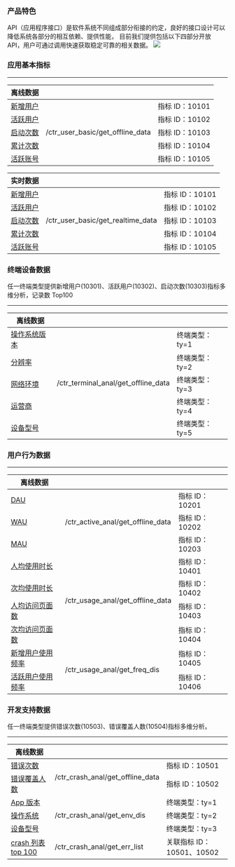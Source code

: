 ### 产品特色
API（应用程序接口）是软件系统不同组成部分衔接的约定，良好的接口设计可以降低系统各部分的相互依赖、提供性能， 目前我们提供包括以下四部分开放 API，用户可通过调用快速获取稳定可靠的相关数据。
![](http://imgcache.tce.fsphere.cn/image/mc.qcloudimg.com/static/img/6dd3e0742a280d412e900f5fc4438726/image.jpg)

### 应用基本指标
<hr>
<table>
    <thead>
    <tr>
        <th>离线数据</th>
        <th></th>
        <th></th>
    </tr>
    </thead>
    <tbody>
    <tr>
        <td><a href="http://mta.qq.com/mta/ctr_index/open_api_detail?func_id=101">新增用户</a></td>
        <td rowspan="5">/ctr_user_basic/get_offline_data</td>
        <td>指标 ID：10101</td>
    </tr>
    <tr>
        <td><a href="http://mta.qq.com/mta/ctr_index/open_api_detail?func_id=101">活跃用户</a></td>
        <td>指标 ID：10102</td> 
    </tr>
    <tr>
        <td><a href="http://mta.qq.com/mta/ctr_index/open_api_detail?func_id=101">启动次数</a></td>
        <td>指标 ID：10103</td>
    </tr>
    <tr>
        <td><a href="http://mta.qq.com/mta/ctr_index/open_api_detail?func_id=101">累计次数</a></td>
        <td>指标 ID：10104</td>
    </tr>
    <tr>
        <td><a href="http://mta.qq.com/mta/ctr_index/open_api_detail?func_id=101">活跃账号</a></td>
        <td>指标 ID：10105</td>
    </tr>
    </tbody>
</table>
<table class="gui-table text-center">
                                    <thead>
                                    <tr>
                                        <th class="no-right">实时数据</th>
                                        <th class="no-left no-right"></th>
                                        <th class="no-left"></th>
                                    </tr>
                                    </thead>
                                    <tbody class="text-center">
                                    <tr>
                                        <td><a href="http://mta.qq.com/mta/ctr_index/open_api_detail?func_id=102">新增用户</a></td>
                                        <td rowspan="5">/ctr_user_basic/get_realtime_data</td>
                                        <td>指标 ID：10101</td>
                                    </tr>
                                    <tr>
                                        <td><a href="http://mta.qq.com/mta/ctr_index/open_api_detail?func_id=102">活跃用户</a></td>
                                        <td>指标 ID：10102</td>
                                    </tr>
                                    <tr>
                                        <td><a href="http://mta.qq.com/mta/ctr_index/open_api_detail?func_id=102">启动次数</a></td>
                                        <td>指标 ID：10103</td>
                                    </tr>
                                    <tr>
                                        <td><a href="http://mta.qq.com/mta/ctr_index/open_api_detail?func_id=102">累计次数</a></td>
                                        <td>指标 ID：10104</td>
                                    </tr>
                                    <tr>
                                        <td><a href="http://mta.qq.com/mta/ctr_index/open_api_detail?func_id=102">活跃账号</a></td>
                                        <td>指标 ID：10105</td>
                                    </tr>
                                    </tbody>
                                </table>
                                
### 终端设备数据

任一终端类型提供新增用户(10301)、活跃用户(10302)、启动次数(10303)指标多维分析，记录数 Top100
<hr>
<table class="gui-table text-center">
                                    <thead>
                                    <tr>
                                        <th>离线数据</th>
                                        <th class="no-left no-right"></th>
                                        <th class="no-left"></th>
                                    </tr>
                                    </thead>
                                    <tbody class="text-center">
                                    <tr>
                                        <td><a href="http://mta.qq.com/mta/ctr_index/open_api_detail?func_id=103">操作系统版本</a></td>
                                        <td rowspan="5">/ctr_terminal_anal/get_offline_data</td>
                                        <td>终端类型：ty=1</td>
                                    </tr>
                                    <tr>
                                        <td><a href="http://mta.qq.com/mta/ctr_index/open_api_detail?func_id=103">分辨率</a></td>
                                        <td>终端类型：ty=2</td>
                                    </tr>
                                    <tr>
                                        <td><a href="http://mta.qq.com/mta/ctr_index/open_api_detail?func_id=103">网络环境</a></td>
                                        <td>终端类型：ty=3</td>
                                    </tr>
                                    <tr>
                                        <td><a href="http://mta.qq.com/mta/ctr_index/open_api_detail?func_id=103">运营商</a></td>
                                        <td>终端类型：ty=4</td>
                                    </tr>
                                    <tr>
                                        <td><a href="http://mta.qq.com/mta/ctr_index/open_api_detail?func_id=103">设备型号</a></td>
                                        <td>终端类型：ty=5</td>
                                    </tr>
                                    </tbody>
                                </table>
                                
### 用户行为数据
<hr>
<table class="gui-table text-center">
                                    <thead>
                                    <tr>
                                        <th>离线数据</th>
                                        <th class="no-left no-right"></th>
                                        <th class="no-left"></th>
                                    </tr>
                                    </thead>
                                    <tbody class="text-center">
                                    <tr>
                                        <td><a href="http://mta.qq.com/mta/ctr_index/open_api_detail?func_id=104">DAU</a></td>
                                        <td rowspan="3">/ctr_active_anal/get_offline_data</td>
                                        <td>指标 ID：10201</td>
                                    </tr>
                                    <tr>
                                        <td><a href="http://mta.qq.com/mta/ctr_index/open_api_detail?func_id=104">WAU</a></td>
                                        <td>指标 ID：10202</td>
                                    </tr>
                                    <tr>
                                        <td><a href="http://mta.qq.com/mta/ctr_index/open_api_detail?func_id=104">MAU</a></td>
                                        <td>指标 ID：10203</td>
                                    </tr>
                                    <tr>
                                        <td><a href="http://mta.qq.com/mta/ctr_index/open_api_detail?func_id=105">人均使用时长</a></td>
                                        <td rowspan="4">/ctr_usage_anal/get_offline_data</td>
                                        <td>指标 ID：10401</td>
                                    </tr>
                                    <tr>
                                        <td><a href="http://mta.qq.com/mta/ctr_index/open_api_detail?func_id=105">次均使用时长</a></td>
                                        <td>指标 ID：10402</td>
                                    </tr>
                                    <tr>
                                        <td><a href="http://mta.qq.com/mta/ctr_index/open_api_detail?func_id=105">人均访问页面数</a></td>
                                        <td>指标 ID：10403</td>
                                    </tr>
                                    <tr>
                                        <td><a href="http://mta.qq.com/mta/ctr_index/open_api_detail?func_id=105">次均访问页面数</a></td>
                                        <td>指标 ID：10404</td>
                                    </tr>
                                    <tr>
                                        <td><a href="http://mta.qq.com/mta/ctr_index/open_api_detail?func_id=106">新增用户使用频率</a></td>
                                        <td rowspan="2">/ctr_usage_anal/get_freq_dis</td>
                                        <td>指标 ID：10405</td>
                                    </tr>
                                    <tr>
                                        <td><a href="http://mta.qq.com/mta/ctr_index/open_api_detail?func_id=106">活跃用户使用频率</a></td>
                                        <td>指标 ID：10406</td>
                                    </tr>
                                    </tbody>
                                </table>
                                
### 开发支持数据

任一终端类型提供错误次数(10503)、错误覆盖人数(10504)指标多维分析。
<hr>
<table class="gui-table text-center">
                                    <thead>
                                    <tr>
                                        <th>离线数据</th>
                                        <th class="no-left no-right"></th>
                                        <th class="no-left"></th>
                                    </tr>
                                    </thead>
                                    <tbody class="text-center">
                                    <tr>
                                        <td><a href="http://mta.qq.com/mta/ctr_index/open_api_detail?func_id=107">错误次数</a></td>
                                        <td rowspan="2">/ctr_crash_anal/get_offline_data</td>
                                        <td>指标 ID：10501</td>
                                    </tr>
                                    <tr>
                                        <td><a href="http://mta.qq.com/mta/ctr_index/open_api_detail?func_id=107">错误覆盖人数</a></td>
                                        <td>指标 ID：10502</td>
                                    </tr>
                                    <tr>
                                        <td><a href="http://mta.qq.com/mta/ctr_index/open_api_detail?func_id=108">App 版本</a></td>
                                        <td rowspan="3">/ctr_crash_anal/get_env_dis</td>
                                        <td>终端类型：ty=1</td>
                                    </tr>
                                    <tr>
                                        <td><a href="http://mta.qq.com/mta/ctr_index/open_api_detail?func_id=108">操作系统</a></td>
                                        <td>终端类型：ty=2</td>
                                    </tr>
                                    <tr>
                                        <td><a href="http://mta.qq.com/mta/ctr_index/open_api_detail?func_id=108">设备型号</a></td>
                                        <td>终端类型：ty=3</td>
                                    </tr>
                                    <tr>
                                        <td><a href="http://mta.qq.com/mta/ctr_index/open_api_detail?func_id=109">crash 列表 top 100</a></td>
                                        <td rowspan="1">/ctr_crash_anal/get_err_list</td>
                                        <td>关联指标 ID：10501、10502</td>
                                    </tr>
                                    </tbody>
                                </table>